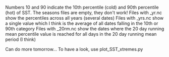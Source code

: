 Numbers 10 and 90 indicate the 10th percentile (cold) and 90th percentile (hot) of SST.
The seasons files are empty, they don't work!
Files with _yr.nc show the percentiles across all years (several dates)
Files with _yrs.nc show a single value which I think is the average of all dates falling in the 10th or 90th category
Files with _20rm.nc show the dates where the 20 day running mean percentile value is reached for all days in the 20 day running mean period (I think)

Can do more tomorrow...
To have a look, use plot_SST_xtremes.py

